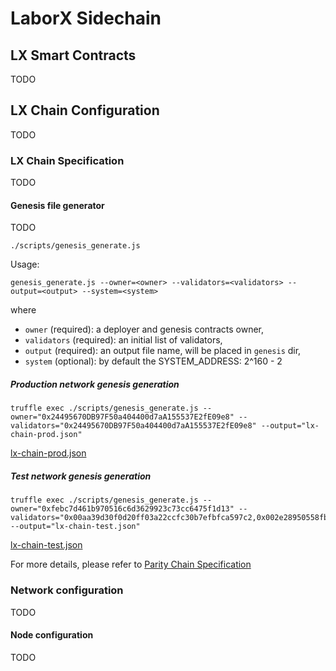 # LaborX Sidechain

## LX Smart Contracts

TODO

## LX Chain Configuration

TODO

### LX Chain Specification

TODO

#### Genesis file generator

TODO

`./scripts/genesis_generate.js`

Usage:
```
genesis_generate.js --owner=<owner> --validators=<validators> --output=<output> --system=<system>
```
where
- `owner` (required): a deployer and genesis contracts owner,
- `validators` (required): an initial list of validators,
- `output` (required): an output file name, will be placed in `genesis` dir,
- `system` (optional): by default the SYSTEM_ADDRESS: 2^160 - 2

##### Production network genesis generation
```
truffle exec ./scripts/genesis_generate.js --owner="0x24495670DB97F50a404400d7aA155537E2fE09e8" --validators="0x24495670DB97F50a404400d7aA155537E2fE09e8" --output="lx-chain-prod.json"
```

[lx-chain-prod.json](./genesis/lx-chain-prod.json)

##### Test network genesis generation
```
truffle exec ./scripts/genesis_generate.js --owner="0xfebc7d461b970516c6d3629923c73cc6475f1d13" --validators="0x00aa39d30f0d20ff03a22ccfc30b7efbfca597c2,0x002e28950558fbede1a9675cb113f0bd20912019" --output="lx-chain-test.json"
```

[lx-chain-test.json](./genesis/lx-chain-test.json)

For more details, please refer to [Parity Chain Specification](https://wiki.parity.io/Chain-specification)

### Network configuration

TODO

#### Node configuration

TODO
